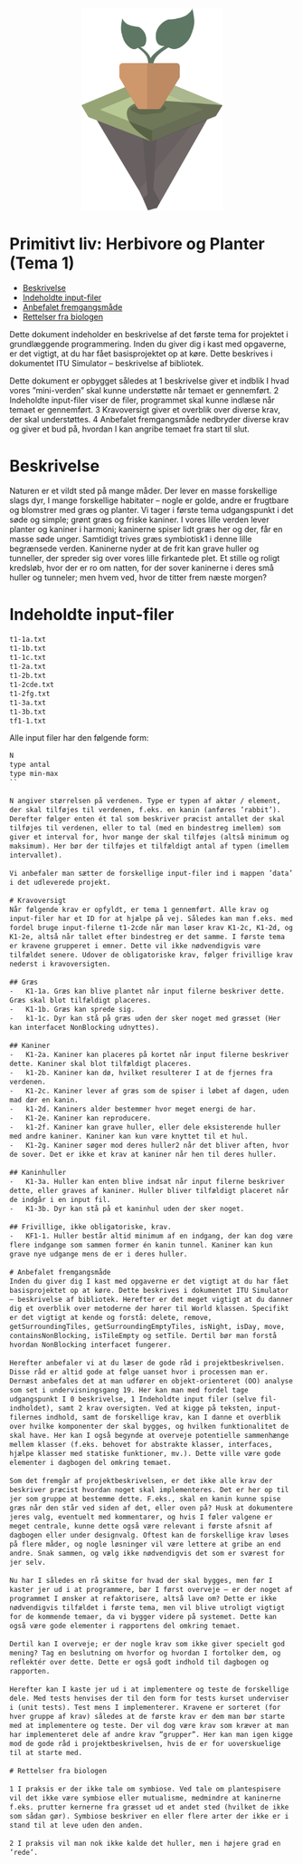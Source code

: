 <p align="center">
    <img width="250px" src="../../../images/theme-1.png"/>
</p>

# Primitivt liv: Herbivore og Planter (Tema 1)


- [Beskrivelse](#beskrivelse)
- [Indeholdte input-filer](#indeholdte-input-filer)
- [Anbefalet fremgangsmåde](#anbefalet-fremgangsmåde)
- [Rettelser fra biologen](#rettelser-fra-biologen)


Dette dokument indeholder en beskrivelse af det første tema for projektet i grundlæggende programmering. Inden du giver dig i kast med opgaverne, er det vigtigt, at du har fået basisprojektet op at køre. Dette beskrives i dokumentet ITU Simulator – beskrivelse af bibliotek.

Dette dokument er opbygget således at 1 beskrivelse giver et indblik I hvad vores ”mini-verden” skal kunne understøtte når temaet er gennemført. 2 Indeholdte input-filer viser de filer, programmet skal kunne indlæse når temaet er gennemført. 3 Kravoversigt giver et overblik over diverse krav, der skal understøttes. 4 Anbefalet fremgangsmåde nedbryder diverse krav og giver et bud på, hvordan I kan angribe temaet fra start til slut. 

# Beskrivelse
Naturen er et vildt sted på mange måder. Der lever en masse forskellige slags dyr, I mange forskellige habitater – nogle er golde, andre er frugtbare og blomstrer med græs og planter. Vi tager i første tema udgangspunkt i det søde og simple; grønt græs og friske kaniner. I vores lille verden lever planter og kaniner i harmoni; kaninerne spiser lidt græs her og der, får en masse søde unger. Samtidigt trives græs symbiotisk1 i denne lille begrænsede verden. Kaninerne nyder at de frit kan grave huller og tunneller, der spreder sig over vores lille firkantede plet.  Et stille og roligt kredsløb, hvor der er ro om natten, for der sover kaninerne i deres små huller og tunneler; men hvem ved, hvor de titter frem næste morgen?

# Indeholdte input-filer

```
t1-1a.txt
t1-1b.txt
t1-1c.txt
t1-2a.txt
t1-2b.txt
t1-2cde.txt
t1-2fg.txt
t1-3a.txt
t1-3b.txt
tf1-1.txt
```

Alle input filer har den følgende form:

```
N
type antal 
type min-max
``

N angiver størrelsen på verdenen. Type er typen af aktør / element, der skal tilføjes til verdenen, f.eks. en kanin (anføres ’rabbit’). Derefter følger enten ét tal som beskriver præcist antallet der skal tilføjes til verdenen, eller to tal (med en bindestreg imellem) som giver et interval for, hvor mange der skal tilføjes (altså minimum og maksimum). Her bør der tilføjes et tilfældigt antal af typen (imellem intervallet).

Vi anbefaler man sætter de forskellige input-filer ind i mappen ’data’ i det udleverede projekt.

# Kravoversigt
Når følgende krav er opfyldt, er tema 1 gennemført. Alle krav og input-filer har et ID for at hjælpe på vej. Således kan man f.eks. med fordel bruge input-filerne t1-2cde når man løser krav K1-2c, K1-2d, og K1-2e, altså når tallet efter bindestreg er det samme. I første tema er kravene grupperet i emner. Dette vil ikke nødvendigvis være tilfældet senere. Udover de obligatoriske krav, følger frivillige krav nederst i kravoversigten.

## Græs
-	K1-1a. Græs kan blive plantet når input filerne beskriver dette. Græs skal blot tilfældigt placeres.
-	K1-1b. Græs kan sprede sig.
-	k1-1c. Dyr kan stå på græs uden der sker noget med græsset (Her kan interfacet NonBlocking udnyttes).

## Kaniner
-	K1-2a. Kaniner kan placeres på kortet når input filerne beskriver dette. Kaniner skal blot tilfældigt placeres.
-	k1-2b. Kaniner kan dø, hvilket resulterer I at de fjernes fra verdenen. 
-	K1-2c. Kaniner lever af græs som de spiser i løbet af dagen, uden mad dør en kanin.
-	k1-2d. Kaniners alder bestemmer hvor meget energi de har.
-	K1-2e. Kaniner kan reproducere. 
-	k1-2f. Kaniner kan grave huller, eller dele eksisterende huller med andre kaniner. Kaniner kan kun være knyttet til et hul.
-	K1-2g. Kaniner søger mod deres huller2 når det bliver aften, hvor de sover. Det er ikke et krav at kaniner når hen til deres huller.

## Kaninhuller
-	K1-3a. Huller kan enten blive indsat når input filerne beskriver dette, eller graves af kaniner. Huller bliver tilfældigt placeret når de indgår i en input fil.
-	K1-3b. Dyr kan stå på et kaninhul uden der sker noget.

## Frivillige, ikke obligatoriske, krav.
-	KF1-1. Huller består altid minimum af en indgang, der kan dog være flere indgange som sammen former én kanin tunnel. Kaniner kan kun grave nye udgange mens de er i deres huller.

# Anbefalet fremgangsmåde
Inden du giver dig I kast med opgaverne er det vigtigt at du har fået basisprojektet op at køre. Dette beskrives i dokumentet ITU Simulator – beskrivelse af bibliotek. Herefter er det meget vigtigt at du danner dig et overblik over metoderne der hører til World klassen. Specifikt er det vigtigt at kende og forstå: delete, remove, getSurroundingTiles, getSurroundingEmptyTiles, isNight, isDay, move, containsNonBlocking, isTileEmpty og setTile. Dertil bør man forstå hvordan NonBlocking interfacet fungerer.

Herefter anbefaler vi at du læser de gode råd i projektbeskrivelsen. Disse råd er altid gode at følge uanset hvor i processen man er. Dernæst anbefales det at man udfører en objekt-orienteret (OO) analyse som set i undervisningsgang 19. Her kan man med fordel tage udgangspunkt I 0 beskrivelse, 1 Indeholdte input filer (selve fil-indholdet), samt 2 krav oversigten. Ved at kigge på teksten, input-filernes indhold, samt de forskellige krav, kan I danne et overblik over hvilke komponenter der skal bygges, og hvilken funktionalitet de skal have. Her kan I også begynde at overveje potentielle sammenhænge mellem klasser (f.eks. behovet for abstrakte klasser, interfaces, hjælpe klasser med statiske funktioner, mv.). Dette ville være gode elementer i dagbogen del omkring temaet.

Som det fremgår af projektbeskrivelsen, er det ikke alle krav der beskriver præcist hvordan noget skal implementeres. Det er her op til jer som gruppe at bestemme dette. F.eks., skal en kanin kunne spise græs når den står ved siden af det, eller oven på? Husk at dokumentere jeres valg, eventuelt med kommentarer, og hvis I føler valgene er meget centrale, kunne dette også være relevant i første afsnit af dagbogen eller under designvalg. Oftest kan de forskellige krav løses på flere måder, og nogle løsninger vil være lettere at gribe an end andre. Snak sammen, og vælg ikke nødvendigvis det som er sværest for jer selv.

Nu har I således en rå skitse for hvad der skal bygges, men før I kaster jer ud i at programmere, bør I først overveje – er der noget af programmet I ønsker at refaktorisere, altså lave om? Dette er ikke nødvendigvis tilfældet i første tema, men vil blive utroligt vigtigt for de kommende temaer, da vi bygger videre på systemet. Dette kan også være gode elementer i rapportens del omkring temaet.

Dertil kan I overveje; er der nogle krav som ikke giver specielt god mening? Tag en beslutning om hvorfor og hvordan I fortolker dem, og reflektér over dette. Dette er også godt indhold til dagbogen og rapporten.

Herefter kan I kaste jer ud i at implementere og teste de forskellige dele. Med tests henvises der til den form for tests kurset underviser i (unit tests). Test mens I implementerer. Kravene er sorteret (for hver gruppe af krav) således at de første krav er dem man bør starte med at implementere og teste. Der vil dog være krav som kræver at man har implementeret dele af andre krav ”grupper”. Her kan man igen kigge mod de gode råd i projektbeskrivelsen, hvis de er for uoverskuelige til at starte med. 

# Rettelser fra biologen

1 I praksis er der ikke tale om symbiose. Ved tale om plantespisere vil det ikke være symbiose eller mutualisme, medmindre at kaninerne f.eks. prutter kernerne fra græsset ud et andet sted (hvilket de ikke som sådan gør). Symbiose beskriver en eller flere arter der ikke er i stand til at leve uden den anden. 

2 I praksis vil man nok ikke kalde det huller, men i højere grad en ’rede’. 



